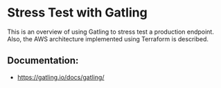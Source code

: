 # Stress Test with Gatling

This is an overview of using Gatling to stress test a production endpoint. Also, the AWS architecture implemented using Terraform is described.

## Documentation: 
- https://gatling.io/docs/gatling/
